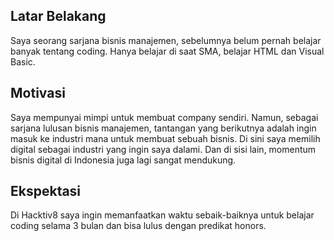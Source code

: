 [//]: # (Ceritakan sedikit tentang latar belakangmu seperti pendidikan terakhir atau pekerjaan sebelumnya)
## Latar Belakang
Saya seorang sarjana bisnis manajemen, sebelumnya belum pernah belajar banyak tentang coding. Hanya belajar di saat SMA, belajar HTML dan Visual  Basic.

[//]: # (Motivasi apa yang mendorongmu untuk ikut program coding bootcamp di Hacktiv8?)
## Motivasi
Saya mempunyai mimpi untuk membuat company sendiri. Namun, sebagai sarjana lulusan bisnis manajemen, tantangan yang berikutnya adalah ingin masuk ke industri mana untuk membuat sebuah bisnis. Di sini saya memilih digital sebagai industri yang ingin saya dalami. Dan di sisi lain, momentum bisnis digital di Indonesia juga lagi sangat mendukung.

[//]: # (Beri tahu kami, apa yang ingin kamu dapatkan di Hacktiv8 dan apa yang ingin kamu capai setelah lulus dari sini?)
## Ekspektasi
Di Hacktiv8 saya ingin memanfaatkan waktu sebaik-baiknya untuk belajar coding selama 3 bulan dan bisa lulus dengan predikat honors.

[//]: # (Apakah ada hal lain yang ingin disampaikan? Bila ada, kamu bebas untuk menuliskannya)
